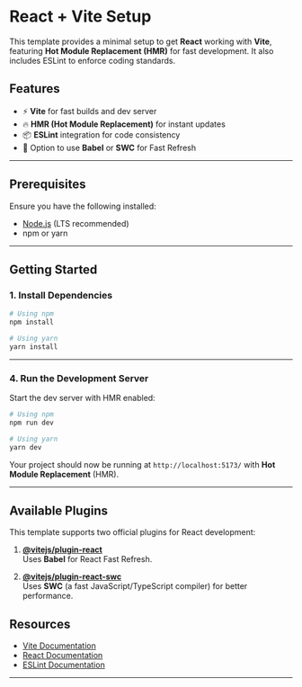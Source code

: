 # React + Vite Setup

This template provides a minimal setup to get **React** working with **Vite**, featuring **Hot Module Replacement (HMR)** for fast development. It also includes ESLint to enforce coding standards.

## Features
- ⚡ **Vite** for fast builds and dev server
- 🔥 **HMR (Hot Module Replacement)** for instant updates
- 📦 **ESLint** integration for code consistency
- 🎯 Option to use **Babel** or **SWC** for Fast Refresh

---

## Prerequisites
Ensure you have the following installed:
- [Node.js](https://nodejs.org/) (LTS recommended)
- npm or yarn

---

## Getting Started
### 1. Install Dependencies
```bash
# Using npm
npm install

# Using yarn
yarn install
```

---

### 4. Run the Development Server
Start the dev server with HMR enabled:

```bash
# Using npm
npm run dev

# Using yarn
yarn dev
```

Your project should now be running at `http://localhost:5173/` with **Hot Module Replacement** (HMR).

---

## Available Plugins

This template supports two official plugins for React development:

1. **[@vitejs/plugin-react](https://github.com/vitejs/vite-plugin-react)**  
   Uses **Babel** for React Fast Refresh.

2. **[@vitejs/plugin-react-swc](https://github.com/vitejs/vite-plugin-react-swc)**  
   Uses **SWC** (a fast JavaScript/TypeScript compiler) for better performance.


## Resources

- [Vite Documentation](https://vitejs.dev/)
- [React Documentation](https://reactjs.org/)
- [ESLint Documentation](https://eslint.org/)

---
